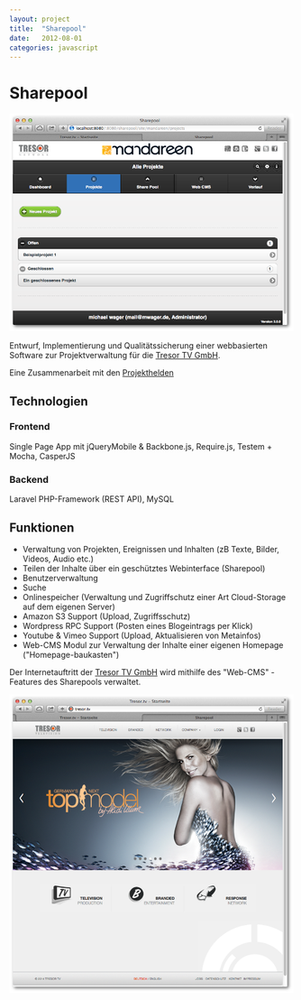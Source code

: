 ```yaml
---
layout: project
title:  "Sharepool"
date:   2012-08-01
categories: javascript
---
```


# Sharepool #

<img src="/images/tresor_sharepool.png">

Entwurf, Implementierung und Qualitätssicherung einer webbasierten Software zur Projektverwaltung für die [Tresor TV GmbH](http://tresor.tv).

Eine Zusammenarbeit mit den [Projekthelden](http://projekthelden.de)

## Technologien ##

### Frontend ###

Single Page App mit jQueryMobile & Backbone.js, Require.js, Testem + Mocha, CasperJS

### Backend ###

Laravel PHP-Framework (REST API), MySQL

## Funktionen ##

* Verwaltung von Projekten, Ereignissen und Inhalten (zB Texte, Bilder, Videos, Audio etc.)
* Teilen der Inhalte über ein geschütztes Webinterface (Sharepool)
* Benutzerverwaltung
* Suche
* Onlinespeicher (Verwaltung und Zugriffschutz einer Art Cloud-Storage auf dem eigenen Server)
* Amazon S3 Support (Upload, Zugriffsschutz)
* Wordpress RPC Support (Posten eines Blogeintrags per Klick)
* Youtube & Vimeo Support (Upload, Aktualisieren von Metainfos)
* Web-CMS Modul zur Verwaltung der Inhalte einer eigenen Homepage ("Homepage-baukasten")

Der Internetauftritt der [Tresor TV GmbH](http://tresor.tv) wird mithilfe des "Web-CMS" - Features des Sharepools verwaltet.

<img src="/images/tresorsite.png">
